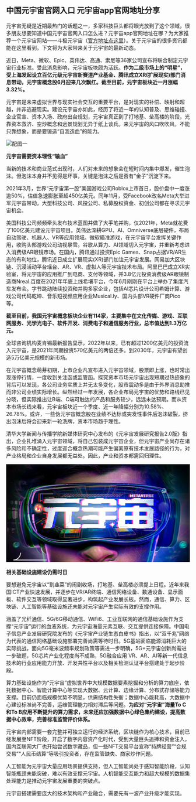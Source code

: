 ## 中国元宇宙官网入口 元宇宙app官网地址分享 

元宇宙无疑是近期最热门的话题之一，多家科技巨头都将眼光放到了这个领域，很多朋友想要知道中国元宇宙官网入口怎么进？元宇宙app官网地址在哪？为大家推荐一个元宇宙网站——斗极元宇宙（[官方地址点这里](https://demo.metabd.io/)）。关于元宇宙的很多资讯都能在这里看到。下文将为大家带来关于元宇宙的最新动态。

近日，Meta、微软、Epic、英伟达、高通、索尼等36家公司宣布将联合制定元宇宙行业标准。受此消息影响，元宇宙板块颇为活跃。**作为二级市场上的“明星”，受上海发起设立百亿元级元宇宙新赛道产业基金、腾讯成立XR(扩展现实)部门消息带动，元宇宙概念股6月迎来几次飘红。截至目前，元宇宙板块近一月涨幅3.32%。**

元宇宙是未来虚拟世界与现实社会交互的重要平台，是对现实的补偿、映射和超越，并非逃避现实。建设元宇宙亦如此，经历了将近一年的认知普及、思维碰撞、企业官宣、资本入场、政府出台规划，元宇宙真正到了打地基、垒高楼的阶段，光靠资本救济、空炒概念和远景规划无异于纸上谈兵。来元宇宙的风口吹吹风，不能只靠想象，而是要锻造“自我造血”的能力。

![配图一](8caf470f28858a70d8c852802deed5d2.jpeg)

**元宇宙需要资本理性“输血”**

当新的技术和商业范式出现时，人们对未来的想象会在短时间内集中爆发，催生泡沫。但泡沫本身并不见得是坏事，关键是泡沫之后是否有“金子”沉淀下来。

2021年3月，世界“元宇宙第一股”美国游戏公司Roblox上市首日，股价盘中一度涨逾50%，估值急速膨胀至超450亿美元。同年11月，受Facebook改名Meta大举进军元宇宙带动，大型科技公司、风投公司、私募股权资金、初创公司都在寻求元宇宙机会。

美国科技公司频频牵头发布技术蓝图并做了大手笔并购，仅2021年，Meta就花费了100亿美元建设元宇宙项目。英伟达深耕GPU、AI、Omniverse底层硬件，布局自动驾驶、机器人、VR等应用领域。微软瞄准游戏，在元宇宙平台发挥关键作用，收购头部游戏公司动视暴雪。谷歌从算力、AI领域切入元宇宙，并重新考虑进入消费级AR眼镜市场。在国内，腾讯通过投资Epic Games、Snap占据VR/AR生态的有利地位，腾讯近日成立扩展现实(XR)部门加注元宇宙发展。网易加大区块链、沉浸活动平台瑶台、AR、VR、虚拟人等元宇宙技术布局。阿里巴巴成立XR实验室，将元宇宙的应用推广到电商、支付等领域，并3.8亿元投资消费级AR眼镜制造商Nreal.百度在2021年年底上线希壤平台，今年6月刚刚在平台上举办了集度汽车发布会。字节跳动陆续投资和并购多家企业，包括AI芯片设计公司希姆计算、游戏公司代码乾坤、音乐短视频应用企业Musical.ly、国内头部VR硬件厂商Pico等。

**截至目前，我国元宇宙概念板块企业有114家，主要集中在文化传媒、游戏、互联网服务、光学光电子、软件开发、消费电子和通信服务行业，总市值达到1.3万亿元。**

全球咨询机构麦肯锡最新报告显示，2022年以来，已有超过1200亿美元的投资流入元宇宙，是2021年同期投资570亿美元的两倍还多。到2030年，元宇宙有望创造5万亿美元规模的新市场。

在元宇宙概念萌芽初期，上市企业凡宣布进入元宇宙领域，股票即上涨，也时常出现涨停行情，一度收到关注函或监管函。探究资本市场元宇宙出现短期过热迹象的背后可以发现，各公司业务实质上并无太多变化，股市震动多是由于外界消息助推而非公司业绩实际增长。纵然经过一年发展，各企业布局元宇宙的优势和路线已见分晓，但实际推出让B端、C端可触达的产品和服务较少，远远未达预期。而从资本市场长线来看，元宇宙板块近一个季度、近一年降幅分别为10.58%、26.78%。或许，一些伪元宇宙概念股在业绩不达标或突发性事件后泡沫破裂，挤出泡沫后将会迎来新一轮洗牌，资本市场趋于理性。

清华大学新闻与传播学院新媒体研究中心发布的《元宇宙发展研究报告2.0版》指出，企业扎堆涌入元宇宙领域，将自己包装成元宇宙企业，但元宇宙产业尚存在诸多风险和不确定性，过度迎合概念热潮可能产生偏离原有技术发展路径的行为，对产业格局和企业自身发展都无益处。因此，产业和资本都需回归理性。

![配图二](微信截图_20220628113351.png)

**相关基础设施建设仍需时日**

要想避免元宇宙以“割韭菜”的闹剧收场，打地基、垒高楼必须提上日程。近年来我国ICT产业快速发展，并逐步在VR/AR终端、通信网络设备、数通设备、显示面板、软件交互等领域取得显著进步，构筑起产业发展长板。然而，通信、算力、区块链、人工智能等基础设施还未能对元宇宙产生实际有效的支撑作用。

涵盖了光纤通信、5G/6G移动通信、WiFi6、工业互联网的通信基础设施作为支撑“元宇宙”运行的血液系统，为元宇宙海量元素互联、交互提供连接保障。中国电子信息产业发展研究院发布的《元宇宙产业链生态白皮书》指出，以“双千兆”网络为代表的通信网络基础设施部署完善尚需等待时日。5G基站面临能源消耗巨大的实际挑战，面向5G毫米波频率规划政策等需进一步明确，5G+元宇宙创新尚需进一步破题，5G芯片产业化程度尚不成熟，5G融合应用 VR、AR、AI等新一代信息技术的行业应用能力开放、开发共性平台以及相关检测认证平台搭建处于起步阶段。

算力基础设施作为“元宇宙”虚拟世界中大规模数据要素挖掘和分析的算力底座，依托数据中心、智能计算中心等实现大数据、云计算、边缘计算、分布式存储等能力支撑。目前仍面临规模优势不明显，供需结构性失衡；数据中心能耗高，大数据中心建设标准尚不完善，运维管理能力相对滞后等问题。**为应对“元宇宙”海量To C和To B应用不断提升的算力需求，未来还应加强数据中心绿色集约建设，提高数据中心效率，完善标准监管评价体系。**

元宇宙内部需要一套完整并可独立运行的经济系统，区块链作为核心技术，目前已经发展至NFT阶段，开启了数字内容资产化时代，受到大量巨头追捧和资金注入，国内互联网大厂也开始尝试数字藏品，但一些NFT交易平台宣称“持牌经营”“合规交易”“人民币结算”等吸引投资者，存在监管缺失、商家炒作问题。

人工智能为元宇宙大量应用场景提供支持，但人工智能尚处于感知智能阶段，认知智能瓶颈未能突破，难以有效支撑元宇宙。人机智能交互能力和超大规模的数据集处理能力是推动元宇宙发展重要的突破点。

元宇宙搭建需要庞大的技术架构和产业融合，需要先有一波产业升级才能实现。
